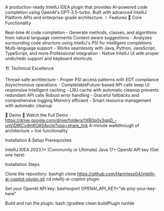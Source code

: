 A production-ready IntelliJ IDEA plugin that provides AI-powered code completion using OpenAI's GPT-3.5-turbo. Built with advanced IntelliJ Platform APIs and enterprise-grade architecture.
✨ Features
🎯 Core Functionality

Real-time AI code completion - Generate methods, classes, and algorithms from natural language comments
Context-aware suggestions - Analyzes surrounding code structure using IntelliJ's PSI for intelligent completions
Multi-language support - Works seamlessly with Java, Python, JavaScript, TypeScript, and more
Professional integration - Native IntelliJ UI with proper undo/redo support and keyboard shortcuts

🏗️ Technical Excellence

Thread-safe architecture - Proper PSI access patterns with EDT compliance
Asynchronous operations - CompletableFuture-based API calls keep UI responsive
Intelligent caching - LRU cache with automatic cleanup prevents redundant API calls
Robust error handling - Graceful fallbacks and comprehensive logging
Memory efficient - Smart resource management with automatic cleanup


🚀 Demo
🎥 Watch the Full Demo - https://drive.google.com/drive/folders/1XB0p0y3gpD_-unViDlKCvdmKOA5Avclp?usp=share_link
4-minute walkthrough of architecture + live functionality

Installation & Setup
Prerequisites

IntelliJ IDEA 2023.1+ (Community or Ultimate)
Java 17+
OpenAI API key (Get one here)

Installation Steps

Clone the repository:
bashgit clone https://github.com/Harmless04/intellij-ai-copilot-plugin.git
cd intellij-ai-copilot-plugin

Set your OpenAI API key:
bashexport OPENAI_API_KEY="sk-proj-your-key-here"

Build and run the plugin:
bash./gradlew clean buildPlugin runIde
